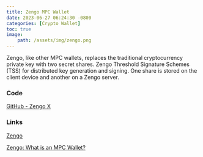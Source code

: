 ```yaml
---
title: Zengo MPC Wallet
date: 2023-06-27 06:24:30 -0800
categories: [Crypto Wallet]
toc: true
image:
    path: /assets/img/zengo.png
---
```


Zengo, like other MPC wallets, replaces the traditional cryptocurrency private key with two secret shares. Zengo Threshold Signature Schemes (TSS) for distributed key generation and signing. One share is stored on the client device and another on a Zengo server.

### Code

[GitHub - Zengo X](https://github.com/ZenGo-X)

### Links

[Zengo](https://zengo.com/)

[Zengo: What is an MPC Wallet?](https://zengo.com/mpc-wallet/)